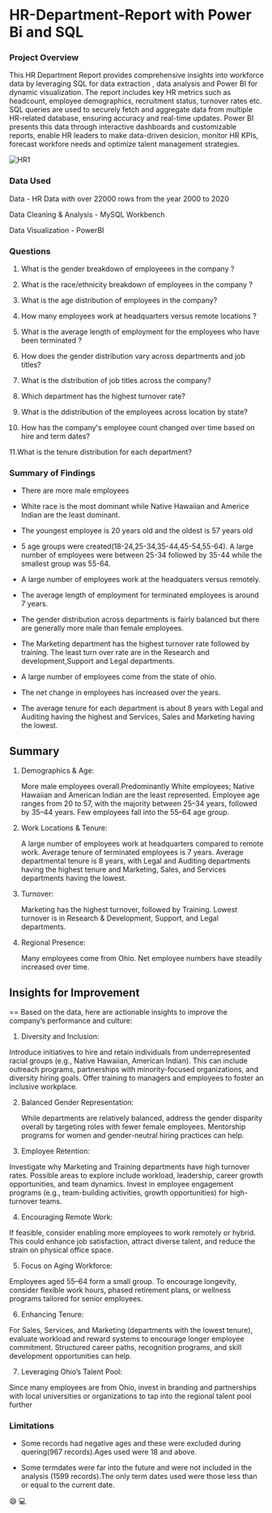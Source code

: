 # HR-Department-Report with Power Bi and SQL

### Project Overview

This HR Department Report provides comprehensive insights into workforce data by leveraging  SQL for data extraction , data analysis and Power BI 
for dynamic visualization. The report includes key HR metrics such as headcount, employee demographics, recruitment status, turnover rates etc.
SQL queries are used to securely fetch and aggregate data from multiple HR-related database, ensuring accuracy and real-time updates.
Power BI presents this data through interactive dashboards and customizable reports, enable HR leaders to make data-driven desicion, monitor HR KPIs,
forecast workfore needs and optimize talent management strategies.

![HR1](https://github.com/user-attachments/assets/402c4b7a-2ce5-45de-8bbc-ac87ec1c93f9)




### Data Used 

Data - HR Data with over 22000 rows from 
the year 2000 to 2020

Data Cleaning & Analysis - MySQL Workbench

Data Visualization - PowerBI

### Questions 

1. What is the gender breakdown of employeees in the company ? 

2. What is the race/ethnicity breakdown of employees in the
company ?

3. What is the age distribution of employees in the company?

4. How many employees work at headquarters versus remote
 locations ?

5. What is the average length of employment for the employees
 who have been terminated ?

6. How does the gender distribution vary across
departments and job titles?

7. What is the distribution of job titles across the company?

8. Which department has the highest turnover rate?

9. What is the ddistribution of the employees across location by state?

10. How has the company's employee count changed over time
based on hire and term dates?

11.What is the tenure distribution for each department?

### Summary of Findings

*  There are more male employees

* White race is the most dominant while Native Hawaiian and
  Americe Indian are the least dominant.

* The youngest employee is 20 years old and the oldest is
  57 years old

* 5 age groups were created(18-24,25-34,35-44,45-54,55-64). A
  large number of employees were between 25-34 followed
  by 35-44 while the smallest group was 55-64.

* A large number of employees work at the headquaters versus
  remotely.

* The average length of employment for terminated employees is 
  around 7 years.

* The gender distribution across departments is fairly balanced but
  there are generally more male than female employees.

* The Marketing department has the highest turnover rate followed
  by training. The least turn over rate are in the Research and
  development,Support and Legal departments.

* A large number of employees come from the state of ohio.

* The net change in employees has increased over the years.

* The average tenure for each department is about 8 years with
  Legal and Auditing having the highest and Services,
  Sales and Marketing having the lowest.

## Summary

1. Demographics & Age:

   More male employees overall.Predominantly White employees; Native Hawaiian and American Indian are the least represented.
   Employee age ranges from 20 to 57, with the majority between 25–34 years, followed by 35–44 years. Few employees fall into the 55–64 age group.

2. Work Locations & Tenure:

   A large number of employees work at headquarters compared to remote work.
   Average tenure of terminated employees is 7 years.
   Average departmental tenure is 8 years, with Legal and Auditing departments having the highest tenure and Marketing, Sales, and Services departments having 
   the lowest.

3. Turnover:

   Marketing has the highest turnover, followed by Training.
   Lowest turnover is in Research & Development, Support, and Legal departments.

4. Regional Presence:

   Many employees come from Ohio.
   Net employee numbers have steadily increased over time.

## Insights for Improvement

== Based on the data, here are actionable insights to improve the company’s performance and culture:

1. Diversity and Inclusion:

  Introduce initiatives to hire and retain individuals from underrepresented racial groups (e.g., Native Hawaiian, American Indian). This can include outreach 
  programs, partnerships with minority-focused organizations, and diversity hiring goals.
  Offer training to managers and employees to foster an inclusive workplace.

2. Balanced Gender Representation:

   While departments are relatively balanced, address the gender disparity overall by targeting roles with fewer female employees. Mentorship programs for women 
   and gender-neutral hiring practices can help.

3. Employee Retention:

  Investigate why Marketing and Training departments have high turnover rates. Possible areas to explore include workload, leadership, career growth 
  opportunities, and team dynamics.
  Invest in employee engagement programs (e.g., team-building activities, growth opportunities) for high-turnover teams.

4. Encouraging Remote Work:

  If feasible, consider enabling more employees to work remotely or hybrid. This could enhance job satisfaction, attract diverse talent, and reduce the strain on 
  physical office space.

5. Focus on Aging Workforce:

  Employees aged 55–64 form a small group. To encourage longevity, consider flexible work hours, phased retirement plans, or wellness programs tailored for 
  senior employees.

 6. Enhancing Tenure:

   For Sales, Services, and Marketing (departments with the lowest tenure), evaluate workload and reward systems to encourage longer employee commitment. 
   Structured career paths, recognition programs, and skill development opportunities can help.

7.  Leveraging Ohio’s Talent Pool:

   Since many employees are from Ohio, invest in branding and partnerships with local universities or organizations to tap into the regional talent pool further

### Limitations

* Some records had negative ages and these were excluded during 
  quering(967 records).Ages used were 18 and above.

* Some termdates were far into the future and were not included in
  the analysis (1599 records).The only term dates used were those less
  than  or equal to the current date.

😄
💻


